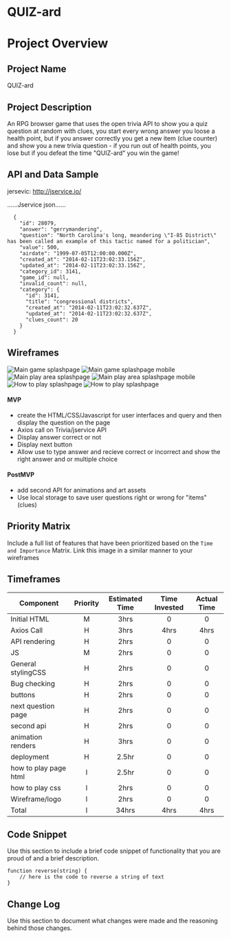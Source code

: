 # QUIZ-ard

# Project Overview

## Project Name

QUIZ-ard

## Project Description

An RPG browser game that uses the open trivia API to show you a quiz question at random with clues, you start every wrong answer you loose a health point, but if you answer correctly you get a new item (clue counter) and show you a new trivia question - if you run out of health points, you lose but if you defeat the time "QUIZ-ard" you win the game!

## API and Data Sample

jersevic: http://jservice.io/

......Jservice json......

```
  {
    "id": 28079,
    "answer": "gerrymandering",
    "question": "North Carolina's long, meandering \"I-85 District\" has been called an example of this tactic named for a politician",
    "value": 500,
    "airdate": "1999-07-05T12:00:00.000Z",
    "created_at": "2014-02-11T23:02:33.156Z",
    "updated_at": "2014-02-11T23:02:33.156Z",
    "category_id": 3141,
    "game_id": null,
    "invalid_count": null,
    "category": {
      "id": 3141,
      "title": "congressional districts",
      "created_at": "2014-02-11T23:02:32.637Z",
      "updated_at": "2014-02-11T23:02:32.637Z",
      "clues_count": 20
    }
  }
```



## Wireframes

![Main game splashpage](assets/main_page_dekstop.png)
![Main game splashpage mobile](assets/main_page_mobile.png)
![Main play area splashpage](assets/play_area_desktop.png)
![Main play area splashpage mobile](assets/play_area_mobile.png)
![How to play splashpage](assets/how_to_play_desktop.png)
![How to play splashpage](assets/how_to_play_desktop.png)


#### MVP

- create the HTML/CSS/Javascript for user interfaces and query and then display the question on the page
- Axios call on Trivia/jservice API
- Display answer correct or not
- Display next button
- Allow use to type answer and recieve correct or incorrect and show the right answer and or multiple choice

#### PostMVP

- add second API for animations and art assets
- Use local storage to save user questions right or wrong for "items"(clues)

## Priority Matrix

Include a full list of features that have been prioritized based on the `Time and Importance` Matrix. Link this image in a similar manner to your wireframes

## Timeframes

| Component             | Priority | Estimated Time | Time Invested | Actual Time |
| --------------------- | :------: | :------------: | :-----------: | :---------: |
| Initial HTML          |    M     |      3hrs      |       0       |      0      |
| Axios Call            |    H     |      3hrs      |     4hrs      |    4hrs     |
| API rendering         |    H     |      2hrs      |       0       |      0      |
| JS                    |    M     |      2hrs      |       0       |      0      |
| General stylingCSS    |    H     |      2hrs      |       0       |      0      |
| Bug checking          |    H     |      2hrs      |       0       |      0      |
| buttons               |    H     |      2hrs      |       0       |      0      |
| next question page    |    H     |      2hrs      |       0       |      0      |
| second api            |    H     |      2hrs      |       0       |      0      |
| animation renders     |    H     |      3hrs      |       0       |      0      |
| deployment            |    H     |     2.5hr      |       0       |      0      |
| how to play page html |    l     |     2.5hr      |       0       |      0      |
| how to play css       |    l     |      2hrs      |       0       |      0      |
| Wireframe/logo        |    l     |      2hrs      |       0       |      0      |
| Total                 |    l     |     34hrs      |     4hrs      |    4hrs     |

## Code Snippet

Use this section to include a brief code snippet of functionality that you are proud of and a brief description.

```
function reverse(string) {
	// here is the code to reverse a string of text
}
```

## Change Log

Use this section to document what changes were made and the reasoning behind those changes.
